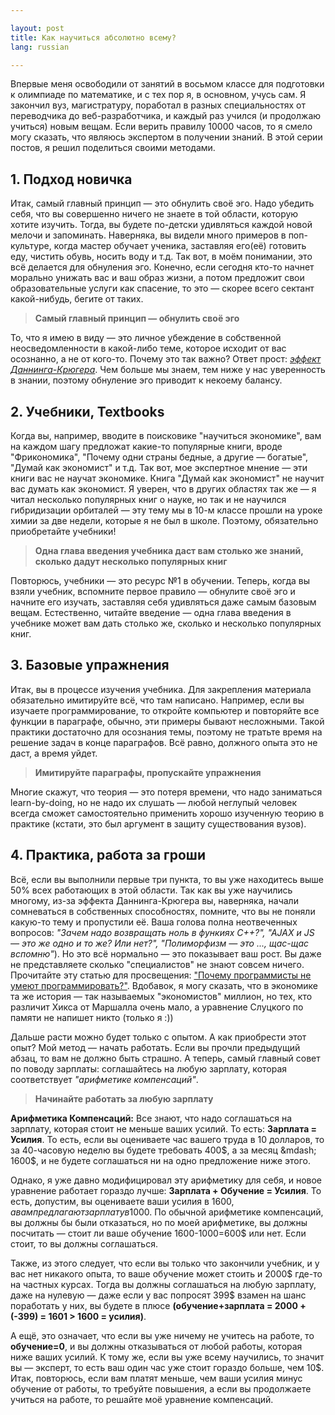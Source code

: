 ```yaml
---

layout: post
title: Как научиться абсолютно всему?
lang: russian 

---
```


Впервые меня освободили от занятий в восьмом классе для подготовки к олимпиаде по математике, и с тех пор я, в основном, учусь сам. Я закончил вуз, магистратуру, поработал в разных специальностях от переводчика до веб-разработчика, и каждый раз учился (и продолжаю учиться) новым вещам. Если верить правилу 10000 часов, то я смело могу сказать, что являюсь экспертом в получении знаний. В этой серии постов, я решил поделиться своими методами.  

## 1. Подход новичка

Итак, самый главный принцип &mdash; это обнулить своё эго. Надо убедить себя, что вы совершенно ничего не знаете в той области, которую хотите изучить. Тогда, вы будете по-детски удивляться каждой новой мелочи и запоминать. Наверняка, вы видели много примеров в поп-культуре, когда мастер обучает ученика, заставляя его(её) готовить еду, чистить обувь, носить воду и т.д. Так вот, в моём понимании, это всё делается для обнуления эго. Конечно, если сегодня кто-то начнет морально унижать вас и ваш образ жизни, а потом предложит свои образовательные услуги как спасение, то это &mdash; скорее всего сектант какой-нибудь, бегите от таких.

> **Самый главный принцип &mdash; обнулить своё эго**

То, что я имею в виду &mdash; это личное убеждение в собственной неосведомленности в какой-либо теме, которое исходит от вас осознанно, а не от кого-то. Почему это так важно? Ответ прост: [_эффект Даннинга-Крюгера_](https://ru.wikipedia.org/wiki/%D0%AD%D1%84%D1%84%D0%B5%D0%BA%D1%82_%D0%94%D0%B0%D0%BD%D0%BD%D0%B8%D0%BD%D0%B3%D0%B0_%E2%80%94_%D0%9A%D1%80%D1%8E%D0%B3%D0%B5%D1%80%D0%B0). Чем больше мы знаем, тем ниже у нас уверенность в знании, поэтому обнуление эго приводит к некоему балансу.  

## 2. Учебники, Textbooks

Когда вы, например, вводите в поисковике "научиться экономике", вам на каждом шагу предложат какие-то популярные книги, вроде "Фрикономика", "Почему одни страны бедные, а другие &mdash; богатые", "Думай как экономист" и т.д. Так вот, мое экспертное мнение &mdash; эти книги вас не научат экономике. Книга "Думай как экономист" не научит вас думать как экономист. Я уверен, что в других областях так же &mdash; я читал несколько популярных книг о науке, но так и не научился гибридизации орбиталей &mdash; эту тему мы в 10-м классе прошли на уроке химии за две недели, которые я не был в школе. Поэтому, обязательно приобретайте учебники!

> **Одна глава введения учебника даст вам столько же знаний, сколько дадут несколько популярных книг**

Повторюсь, учебники &mdash; это ресурс №1 в обучении. Теперь, когда вы взяли учебник, вспомните первое правило &mdash; обнулите своё эго и начните его изучать, заставляя себя удивляться даже самым базовым вещам. Естественно, читайте введение &mdash; одна глава введения в учебнике может вам дать столько же, сколько и несколько популярных книг.  

## 3. Базовые упражнения

Итак, вы в процессе изучения учебника. Для закрепления материала обязательно имитируйте всё, что там написано. Например, если вы изучаете программирование, то откройте компьютер и повторяйте все функции в параграфе, обычно, эти примеры бывают несложными. Такой практики достаточно для осознания темы, поэтому не тратьте время на решение задач в конце параграфов. Всё равно, должного опыта это не даст, а время уйдет. 

> **Имитируйте параграфы, пропускайте упражнения**

Многие скажут, что теория &mdash; это потеря времени, что надо заниматься learn-by-doing, но не надо их слушать &mdash; любой неглупый человек всегда сможет самостоятельно применить хорошо изученную теорию в практике (кстати, это был аргумент в защиту существования вузов). 

## 4. Практика, работа за гроши

Всё, если вы выполнили первые три пункта, то вы уже находитесь выше 50% всех работающих в этой области. Так как вы уже научились многому, из-за эффекта Даннинга-Крюгера вы, наверняка, начали сомневаться в собственных способностях, помните, что вы не поняли какую-то тему и пропустили её. Ваша голова полна неотвеченных вопросов: _"Зачем надо возвращать ноль в функиях C++?", "AJAX и JS &mdash; это же одно и то же? Или нет?", "Полиморфизм &mdash; это ..., щас-щас вспомню"_). Но это всё нормально &mdash; это показывает ваш рост. Вы даже не представляете сколько "специалистов" не знают совсем ничего. Прочитайте эту статью для просвещения: ["Почему программисты не умеют программировать?"](https://blog.codinghorror.com/why-cant-programmers-program/). Вдобавок, я могу сказать, что в экономике та же история &mdash; так называемых "экономистов" миллион, но тех, кто различит Хикса от Маршалла очень мало, а уравнение Слуцкого по памяти не напишет никто (только я :))

Дальше расти можно будет только с опытом. А как приобрести этот опыт? Мой метод &mdash; начать работать. Если вы прочли предыдущий абзац, то вам не должно быть страшно. А теперь, самый главный совет по поводу зарплаты: соглашайтесь на любую зарплату, которая соответствует _"арифметике компенсаций"_.

> **Начинайте работать за любую зарплату**

**Арифметика Компенсаций:** Все знают, что надо соглашаться на зарплату, которая стоит не меньше ваших усилий. То есть: **Зарплата = Усилия**. То есть, если вы оцениваете час вашего труда в 10 долларов, то за 40-часовую неделю вы будете требовать 400$, а за месяц &mdash; 1600$, и не будете соглашаться ни на одно предложение ниже этого.  

Однако, я уже давно модифицировал эту арифметику для себя, и новое уравнение работает гораздо лучше: **Зарплата + Обучение = Усилия**. То есть, допустим, вы оцениваете ваши усилия в 1600$, а вам предлагают зарплату в 1000$. По обычной арифметике компенсаций, вы должны бы были отказаться, но по моей арифметике, вы должны посчитать &mdash; стоит ли ваше обучение 1600-1000=600$ или нет. Если стоит, то вы должны соглашаться.  

Также, из этого следует, что если вы только что закончили учебник, и у вас нет никакого опыта, то ваше обучение может стоить и 2000$ где-то на частных курсах. Тогда вы должны соглашаться на любую зарплату, даже на нулевую &mdash; даже если у вас попросят 399$ взамен на шанс поработать у них, вы будете в плюсе **(обучение+зарплата = 2000 + (-399) = 1601 > 1600 = усилия)**.  

А ещё, это означает, что если вы уже ничему не учитесь на работе, то **обучение=0**, и вы должны отказываться от любой работы, которая ниже ваших усилий. К тому же, если вы уже всему научились, то значит вы &mdash; эксперт, то есть ваш один час уже стоит гораздо больше, чем 10$. Итак, повторюсь, если вам платят меньше, чем ваши усилия минус обучение от работы, то требуйте повышения, а если вы продолжаете учиться на работе, то решайте моё уравнение компенсаций.  
